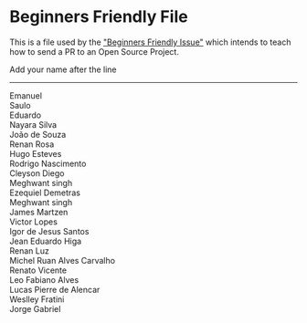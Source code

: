 # Beginners Friendly File

This is a file used by the ["Beginners Friendly Issue"](https://github.com/Cv-Keep/cvkeep-frontend/issues/10) which intends to teach how to send a PR to an Open Source Project.

Add your name after the line

---

Emanuel  
Saulo  
Eduardo  
Nayara Silva  
João de Souza  
Renan Rosa  
Hugo Esteves  
Rodrigo Nascimento  
Cleyson Diego  
Meghwant singh  
Ezequiel Demetras  
Meghwant singh  
James Martzen  
Victor Lopes  
Igor de Jesus Santos  
Jean Eduardo Higa  
Renan Luz  
Michel Ruan Alves Carvalho  
Renato Vicente  
Leo Fabiano Alves  
Lucas Pierre de Alencar  
Weslley Fratini  
Jorge Gabriel
